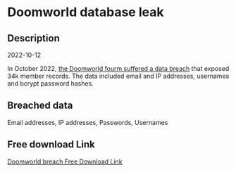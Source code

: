 # Doomworld database leak

## Description

2022-10-12

In October 2022, <a href="https://www.doomworld.com/announcement/4-doomworld-probably-got-hacked/" target="_blank" rel="noopener">the Doomworld fourm suffered a data breach</a> that exposed 34k member records. The data included email and IP addresses, usernames and bcrypt password hashes.

## Breached data

Email addresses, IP addresses, Passwords, Usernames

## Free download Link

[Doomworld breach Free Download Link](https://tinyurl.com/2b2k277t)